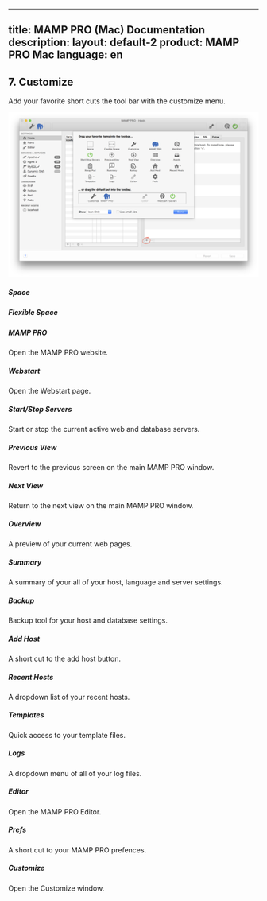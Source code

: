 
---
title: MAMP PRO (Mac) Documentation
description: 
layout: default-2
product: MAMP PRO Mac
language: en
---

## 7. Customize

Add your favorite short cuts the tool bar with the customize menu.

![MAMP](Customize.png)

##### Space

##### Flexible Space

##### MAMP PRO
Open the MAMP PRO website.

##### Webstart
Open the Webstart page.

##### Start/Stop Servers
Start or stop the current active web and database servers.

##### Previous View
Revert to the previous screen on the main MAMP PRO window.

##### Next View
Return to the next view on the main MAMP PRO window.

##### Overview
A preview of your current web pages.

##### Summary
A summary of your all of your host, language and server settings.

##### Backup
Backup tool for your host and database settings.

##### Add Host
A short cut to the add host button.

##### Recent Hosts
A dropdown list of your recent hosts.

##### Templates
Quick access to your template files.

##### Logs
A dropdown menu of all of your log files.

##### Editor
Open the MAMP PRO Editor.

##### Prefs
A short cut to your MAMP PRO prefences.

##### Customize
Open the Customize window.


